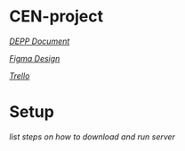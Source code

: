 # CEN-project

[*DEPP Document*](https://uflorida-my.sharepoint.com/:w:/g/personal/kavarthapu_b_ufl_edu/EcurFbOCBtFMuikw-eLGPn8B8bfUbRuHecgM71tyMYkPQw?e=rR4Xbq)

[*Figma Design*](https://www.figma.com/design/hIFhRo1tR6uVRweLN1U1WA/CEN-Project-1?node-id=0-1&t=XU5Sdyr7z05XLsyV-1)

[*Trello*](https://trello.com/invite/b/67a24c6bfb1b0d2449a94dd1/ATTIbe1c3efb2cd33d0030186d021e08f860E93C1631/lyft-my-bag)

# Setup
*list steps on how to download and run server*
 
